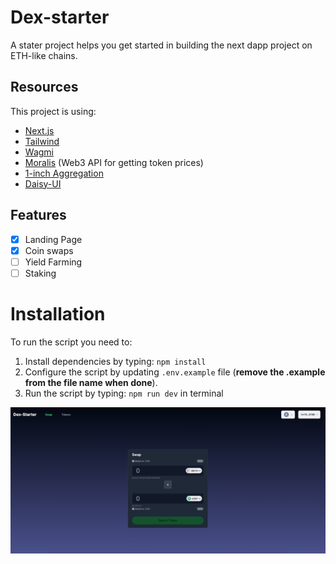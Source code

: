 # Dex-starter

A stater project helps you get started in building the next dapp project on ETH-like chains. 

## Resources

This project is using:
- [Next.js](https://github.com/vercel/next.js)
- [Tailwind](https://tailwindcss.com/)
- [Wagmi](https://wagmi.sh)
- [Moralis](https://moralis.io/) (Web3 API for getting token prices)
- [1-inch Aggregation](https://1inch.io/aggregation-protocol/)
- [Daisy-UI](https://github.com/daisyui/react-daisyui)

## Features
- [x] Landing Page
- [x] Coin swaps
- [ ] Yield Farming
- [ ] Staking

# Installation
To run the script you need to:

1. Install dependencies by typing: `npm install`
2. Configure the script by updating `.env.example` file (**remove the .example from the file name when done**).
3. Run the script by typing: `npm run dev` in terminal

![output](https://github.com/meodien99/eth-dex-starter/blob/main/public/git/swap.png?raw=true)